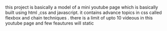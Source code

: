 this project is basically a model of a mini youtube page which is basically built using html ,css and javascript.
it contains advance topics in css called flexbox and chain techniques .
there is a limit of upto 10 videous in this youtube page
and few feautures will static
